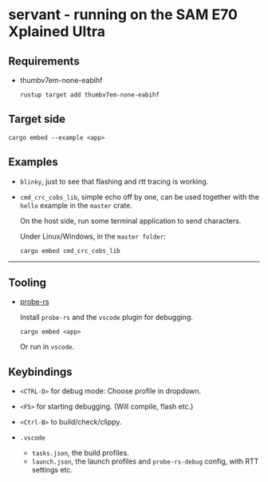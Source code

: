 # servant - running on the SAM E70 Xplained Ultra

## Requirements

- thumbv7em-none-eabihf

  `rustup target add thumbv7em-none-eabihf`

## Target side

```shell
cargo embed --example <app>
```
  
## Examples

- `blinky`, just to see that flashing and rtt tracing is working.

- `cmd_crc_cobs_lib`, simple echo off by one, can be used together with the `hello` example in the `master` crate.

  On the host side, run some terminal application to send characters.

  Under Linux/Windows, in the `master folder`:

  ```shell
  cargo embed cmd_crc_cobs_lib
  ```

---

## Tooling

- [probe-rs](https://probe.rs/)

  Install `probe-rs` and the `vscode` plugin for debugging.

  ```shell
  cargo embed <app>
  ```

  Or run in `vscode`.

## Keybindings

- `<CTRL-D>` for debug mode: Choose profile in dropdown.
- `<F5>` for starting debugging. (Will compile, flash etc.)
- `<Ctrl-B>` to build/check/clippy.

- `.vscode`
  - `tasks.json`, the build profiles.
  - `launch.json`, the launch profiles and `probe-rs-debug` config, with RTT settings etc.
